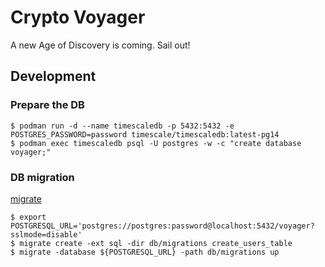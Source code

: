 # Crypto Voyager

A new Age of Discovery is coming. Sail out!

## Development

### Prepare the DB

```
$ podman run -d --name timescaledb -p 5432:5432 -e POSTGRES_PASSWORD=password timescale/timescaledb:latest-pg14
$ podman exec timescaledb psql -U postgres -w -c "create database voyager;"
```

### DB migration

[migrate](https://github.com/golang-migrate/migrate)

```
$ export POSTGRESQL_URL='postgres://postgres:password@localhost:5432/voyager?sslmode=disable'
$ migrate create -ext sql -dir db/migrations create_users_table
$ migrate -database ${POSTGRESQL_URL} -path db/migrations up
```
